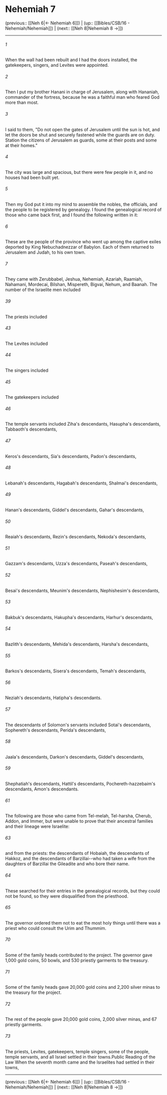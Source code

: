 # Nehemiah 7

(previous:: [[Neh 6|← Nehemiah 6]]) | (up:: [[Bibles/CSB/16 - Nehemiah/Nehemiah]]) | (next:: [[Neh 8|Nehemiah 8 →]])

***


###### 1 
When the wall had been rebuilt and I had the doors installed, the gatekeepers, singers, and Levites were appointed. 

###### 2 
Then I put my brother Hanani in charge of Jerusalem, along with Hananiah, commander of the fortress, because he was a faithful man who feared God more than most. 

###### 3 
I said to them, "Do not open the gates of Jerusalem until the sun is hot, and let the doors be shut and securely fastened while the guards are on duty. Station the citizens of Jerusalem as guards, some at their posts and some at their homes." 

###### 4 
The city was large and spacious, but there were few people in it, and no houses had been built yet. 

###### 5 
Then my God put it into my mind to assemble the nobles, the officials, and the people to be registered by genealogy. I found the genealogical record of those who came back first, and I found the following written in it: 

###### 6 
These are the people of the province who went up among the captive exiles deported by King Nebuchadnezzar of Babylon. Each of them returned to Jerusalem and Judah, to his own town. 

###### 7 
They came with Zerubbabel, Jeshua, Nehemiah, Azariah, Raamiah, Nahamani, Mordecai, Bilshan, Mispereth, Bigvai, Nehum, and Baanah. The number of the Israelite men included 

###### 39 
The priests included 

###### 43 
The Levites included 

###### 44 
The singers included 

###### 45 
The gatekeepers included 

###### 46 
The temple servants included Ziha's descendants, Hasupha's descendants, Tabbaoth's descendants, 

###### 47 
Keros's descendants, Sia's descendants, Padon's descendants, 

###### 48 
Lebanah's descendants, Hagabah's descendants, Shalmai's descendants, 

###### 49 
Hanan's descendants, Giddel's descendants, Gahar's descendants, 

###### 50 
Reaiah's descendants, Rezin's descendants, Nekoda's descendants, 

###### 51 
Gazzam's descendants, Uzza's descendants, Paseah's descendants, 

###### 52 
Besai's descendants, Meunim's descendants, Nephishesim's descendants, 

###### 53 
Bakbuk's descendants, Hakupha's descendants, Harhur's descendants, 

###### 54 
Bazlith's descendants, Mehida's descendants, Harsha's descendants, 

###### 55 
Barkos's descendants, Sisera's descendants, Temah's descendants, 

###### 56 
Neziah's descendants, Hatipha's descendants. 

###### 57 
The descendants of Solomon's servants included Sotai's descendants, Sophereth's descendants, Perida's descendants, 

###### 58 
Jaala's descendants, Darkon's descendants, Giddel's descendants, 

###### 59 
Shephatiah's descendants, Hattil's descendants, Pochereth-hazzebaim's descendants, Amon's descendants. 

###### 61 
The following are those who came from Tel-melah, Tel-harsha, Cherub, Addon, and Immer, but were unable to prove that their ancestral families and their lineage were Israelite: 

###### 63 
and from the priests: the descendants of Hobaiah, the descendants of Hakkoz, and the descendants of Barzillai--who had taken a wife from the daughters of Barzillai the Gileadite and who bore their name. 

###### 64 
These searched for their entries in the genealogical records, but they could not be found, so they were disqualified from the priesthood. 

###### 65 
The governor ordered them not to eat the most holy things until there was a priest who could consult the Urim and Thummim. 

###### 70 
Some of the family heads contributed to the project. The governor gave 1,000 gold coins, 50 bowls, and 530 priestly garments to the treasury. 

###### 71 
Some of the family heads gave 20,000 gold coins and 2,200 silver minas to the treasury for the project. 

###### 72 
The rest of the people gave 20,000 gold coins, 2,000 silver minas, and 67 priestly garments. 

###### 73 
The priests, Levites, gatekeepers, temple singers, some of the people, temple servants, and all Israel settled in their towns.Public Reading of the Law When the seventh month came and the Israelites had settled in their towns,

***

(previous:: [[Neh 6|← Nehemiah 6]]) | (up:: [[Bibles/CSB/16 - Nehemiah/Nehemiah]]) | (next:: [[Neh 8|Nehemiah 8 →]])
